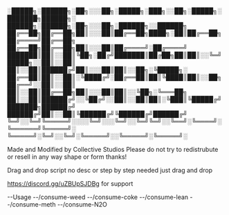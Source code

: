 
░█████╗░██████╗░██╗░░░██╗░█████╗░███╗░░██╗░█████╗░███████╗██████╗░  ██████╗░██████╗░██╗░░░██╗░██████╗░░██████╗
██╔══██╗██╔══██╗██║░░░██║██╔══██╗████╗░██║██╔══██╗██╔════╝██╔══██╗  ██╔══██╗██╔══██╗██║░░░██║██╔════╝░██╔════╝
███████║██║░░██║╚██╗░██╔╝███████║██╔██╗██║██║░░╚═╝█████╗░░██║░░██║  ██║░░██║██████╔╝██║░░░██║██║░░██╗░╚█████╗░
██╔══██║██║░░██║░╚████╔╝░██╔══██║██║╚████║██║░░██╗██╔══╝░░██║░░██║  ██║░░██║██╔══██╗██║░░░██║██║░░╚██╗░╚═══██╗
██║░░██║██████╔╝░░╚██╔╝░░██║░░██║██║░╚███║╚█████╔╝███████╗██████╔╝  ██████╔╝██║░░██║╚██████╔╝╚██████╔╝██████╔╝
╚═╝░░╚═╝╚═════╝░░░░╚═╝░░░╚═╝░░╚═╝╚═╝░░╚══╝░╚════╝░╚══════╝╚═════╝░  ╚═════╝░╚═╝░░╚═╝░╚═════╝░░╚═════╝░╚═════╝░

Made and Modified by Collective Studios Please do not try to redistrubute or resell in any way shape or form thanks!

Drag and drop script no desc or step by step needed just drag and drop

https://discord.gg/uZBUpSJDBg for support

--Usage 
--/consume-weed <amount> 
--/consume-coke <amount>
--/consume-lean <amount>
--/consume-meth <amount>
--/consume-N2O <amount>